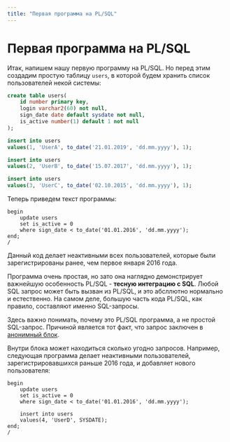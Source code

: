 ```yaml
---
title: "Первая программа на PL/SQL"
---
```


# Первая программа на PL/SQL

Итак, напишем нашу первую программу на PL/SQL. Но перед этим создадим
простую таблицу `users`, в которой будем хранить список пользователей
некой системы:

```sql
create table users(
    id number primary key,
    login varchar2(60) not null,
    sign_date date default sysdate not null,
    is_active number(1) default 1 not null
);

insert into users
values(1, 'UserA', to_date('21.01.2019', 'dd.mm.yyyy'), 1);

insert into users
values(2, 'UserB', to_date('15.07.2017', 'dd.mm.yyyy'), 1);

insert into users
values(3, 'UserC', to_date('02.10.2015', 'dd.mm.yyyy'), 1);
```

Теперь приведем текст программы:

```plsql
begin
    update users
    set is_active = 0
    where sign_date < to_date('01.01.2016', 'dd.mm.yyyy'); 
end;
/
```

Данный код делает неактивными всех пользователей, которые были
зарегистрированы ранее, чем первое января 2016 года.

Программа очень простая, но зато она наглядно демонстрирует важнейшую
особенность PL/SQL - **тесную интеграцию с SQL**. Любой SQL запрос может
быть вызван из PL/SQL, и это абсллютно нормально и естественно. На самом
деле, большую часть кода PL/SQL, как правило, составляют именно
SQL-запросы.

Здесь важно понимать, почему это PL/SQL программа, а не простой
SQL-запрос. Причиной является тот факт, что запрос заключен в
[анонимный блок](/plsql/basics/plsql_anonymous_blocks/).

Внутри блока может находиться сколько угодно запросов. Например,
следующая программа делает неактивными пользователей,
зарегистрировавшихся раньше 2016 года, и добавляет нового пользователя:

```plsql
begin
    update users
    set is_active = 0
    where sign_date < to_date('01.01.2016', 'dd.mm.yyyy');

    insert into users
    values(4, 'UserD', SYSDATE);
end;
/
```
